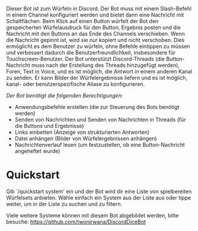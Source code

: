Dieser Bot ist zum Würfeln in Discord.
Der Bot muss mit einem Slash-Befehl in einem Channel konfiguriert werden und bietet dann eine Nachricht mit Schaltflächen.
Beim Klick auf einen Button würfelt der Bot den gespeicherten Würfelausdruck für den Button, Ergebnis posten und die Nachricht mit den Buttons an das Ende des Channels verschieben.
Wenn die Nachricht gepinnt ist, wird sie nur kopiert und nicht verschoben.
Dies ermöglicht es dem Benutzer zu würfeln, ohne Befehle eintippen zu müssen und verbessert dadurch die Benutzerfreundlichkeit, insbesondere für Touchscreen-Benutzer.
Der Bot unterstützt Discord-Threads (die Button-Nachricht muss nach der Erstellung des Threads hinzugefügt werden), Foren, Text in Voice, und es ist möglich, die Antwort in einem anderen Kanal zu senden.
Er kann Bilder der Würfelergebnisse liefern und es ist möglich, kanal- oder benutzerspezifische Aliase zu konfigurieren.

*Der Bot benötigt die folgenden Berechtigungen:*

* Anwendungsbefehle erstellen (die zur Steuerung des Bots benötigt werden)
* Senden von Nachrichten und Senden von Nachrichten in Threads (für die Buttons und Ergebnisse)
* Links einbetten (Anzeige von strukturierten Antworten)
* Datei anhängen (Bilder von Würfelergebnissen anhängen)
* Nachrichtenverlauf lesen (um festzustellen, ob eine Button-Nachricht angeheftet wurde)

# Quickstart

Gib `/quickstart system' ein und der Bot wird dir eine Liste von spielbereiten Würfelsets anbieten. Wähle einfach ein System aus der Liste aus oder tippe weiter, um in der Liste zu suchen und zu filtern.

Viele weitere Systeme können mit diesem Bot abgebildet werden, bitte besuche: https://github.com/twonirwana/DiscordDiceBot